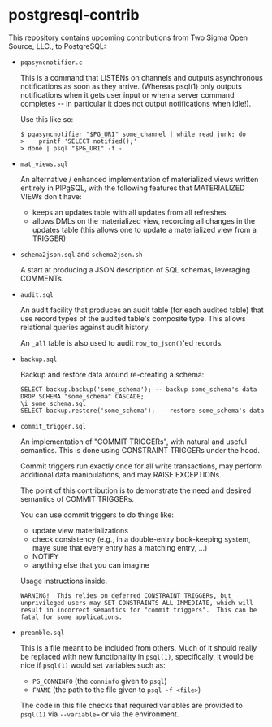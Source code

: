 # postgresql-contrib

This repository contains upcoming contributions from Two Sigma Open
Source, LLC., to PostgreSQL:

 - `pqasyncnotifier.c`

   This is a command that LISTENs on channels and outputs asynchronous
   notifications as soon as they arrive.  (Whereas psql(1) only outputs
   notifications when it gets user input or when a server command
   completes -- in particular it does not output notifications when
   idle!).

   Use this like so: 

   ```
   $ pqasyncnotifier "$PG_URI" some_channel | while read junk; do
   >    printf 'SELECT notified();'
   > done | psql "$PG_URI" -f -
   ```

 - `mat_views.sql`

   An alternative / enhanced implementation of materialized views
   written entirely in PlPgSQL, with the following features that
   MATERIALIZED VIEWs don't have:

    - keeps an updates table with all updates from all refreshes
    - allows DMLs on the materialized view, recording all changes in the
      updates table (this allows one to update a materialized view from
      a TRIGGER)

 - `schema2json.sql` and `schema2json.sh`

   A start at producing a JSON description of SQL schemas, leveraging
   COMMENTs.

 - `audit.sql`

   An audit facility that produces an audit table (for each audited
   table) that use record types of the audited table's composite type.
   This allows relational queries against audit history.

   An `_all` table is also used to audit `row_to_json()`'ed records.

 - `backup.sql`

   Backup and restore data around re-creating a schema:

   ```
   SELECT backup.backup('some_schema'); -- backup some_schema's data
   DROP SCHEMA "some_schema" CASCADE;
   \i some_schema.sql
   SELECT backup.restore('some_schema'); -- restore some_schema's data
   ```

 - `commit_trigger.sql`

   An implementation of "COMMIT TRIGGERs", with natural and useful
   semantics.  This is done using CONSTRAINT TRIGGERs under the hood.

   Commit triggers run exactly once for all write transactions, may
   perform additional data manipulations, and may RAISE EXCEPTIONs.

   The point of this contribution is to demonstrate the need and desired
   semantics of COMMIT TRIGGERs.

   You can use commit triggers to do things like:

    - update view materializations
    - check consistency (e.g., in a double-entry book-keeping system,
      maye sure that every entry has a matching entry, ...)
    - NOTIFY
    - anything else that you can imagine

   Usage instructions inside.

   ```
   WARNING!  This relies on deferred CONSTRAINT TRIGGERs, but
   unprivileged users may SET CONSTRAINTS ALL IMMEDIATE, which will
   result in incorrect semantics for "commit triggers".  This can be
   fatal for some applications.
   ```

 - `preamble.sql`

   This is a file meant to be included from others.  Much of it should
   really be replaced with new functionality in `psql(1)`, specifically, it
   would be nice if `psql(1)` would set variables such as:

    - `PG_CONNINFO` (the `conninfo` given to `psql`)
    - `FNAME` (the path to the file given to `psql -f <file>`)

   The code in this file checks that required variables are provided to
   `psql(1)` via `--variable=` or via the environment.
